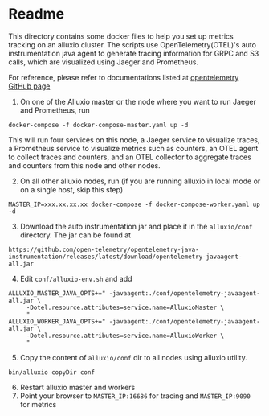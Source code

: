 # Readme
This directory contains some docker files to help you set up metrics tracking on an alluxio cluster. 
The scripts use OpenTelemetry(OTEL)'s auto instrumentation java agent to generate tracing information for GRPC and S3 calls, which are visualized using Jaeger and Prometheus. 

For reference, please refer to documentations listed at [opentelemetry GitHub page](https://github.com/open-telemetry/opentelemetry-java-instrumentation)

1. On one of the Alluxio master or the node where you want to run Jaeger and Prometheus, run 
```
docker-compose -f docker-compose-master.yaml up -d
```

This will run four services on this node,
a Jaeger service to visualize traces, a Prometheus service to visualize metrics such as counters,
an OTEL agent to collect traces and counters, and an OTEL collector to aggregate traces and counters from this node and other nodes.

2. On all other alluxio nodes, run (if you are running alluxio in local mode or on a single host, skip this step)
```
MASTER_IP=xxx.xx.xx.xx docker-compose -f docker-compose-worker.yaml up -d
```

3. Download the auto instrumentation jar and place it in the `alluxio/conf` directory. The jar can be found at 
```
https://github.com/open-telemetry/opentelemetry-java-instrumentation/releases/latest/download/opentelemetry-javaagent-all.jar
```
4. Edit `conf/alluxio-env.sh` and add
```
ALLUXIO_MASTER_JAVA_OPTS+=" -javaagent:./conf/opentelemetry-javaagent-all.jar \
     -Dotel.resource.attributes=service.name=AlluxioMaster \
     "
ALLUXIO_WORKER_JAVA_OPTS+=" -javaagent:./conf/opentelemetry-javaagent-all.jar \
     -Dotel.resource.attributes=service.name=AlluxioWorker \
     "
```

5. Copy the content of `alluxio/conf` dir to all nodes using alluxio utility.
```
bin/alluxio copyDir conf
```
6. Restart alluxio master and workers
7. Point your browser to `MASTER_IP:16686` for tracing and `MASTER_IP:9090` for metrics

